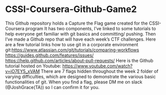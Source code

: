 # CSSI-Coursera-Github-Game2
This Github repository holds a Capture the Flag game created for the CSSI-Coursera program It has two components, I’ve linked to some tutorials to help everyone get familiar with git basics and committing/ pushing. Then I’ve made a Github repo that will have each week’s CTF challenges. Here are a few tutorial links how to use git in a corporate environment git:https://www.atlassian.com/git/tutorials/comparing-workflows https://guides.github.com/features/issues/ https://help.github.com/articles/about-pull-requests/ Here is the Github tutorial hosted on Youtube: https://www.youtube.com/watch?v=iO7EY5_xVAM There are 7 flags hidden throughout the week 2 folder of varying difficulties, which are designed to demonstrate the various basic functionalities of git. When you find a flag, please DM me on slack (@JoshGrace(TA)) so I can confirm it for you.
